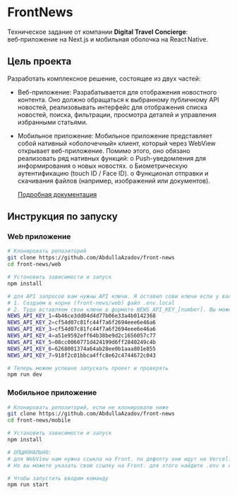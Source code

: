 # FrontNews

Техническое задание от компании **Digital Travel Concierge**: веб‑приложение на Next.js и мобильная оболочка на React Native.

## Цель проекта

Разработать комплексное решение, состоящее из двух частей:

- Веб-приложение: Разрабатывается для отображения новостного контента. Оно должно обращаться к выбранному публичному API новостей, реализовывать интерфейс для отображения списка новостей, поиска, фильтрации, просмотра деталей и управления избранными статьями.

- Мобильное приложение: Мобильное приложение представляет собой нативный «оболочечный» клиент, который через WebView открывает веб-приложение. Помимо этого, оно обязано реализовать ряд нативных функций: o Push-уведомления для информирования о новых новостях. o Биометрическую аутентификацию (touch ID / Face ID). o Функционал отправки и скачивания файлов (например, изображений или документов).

  [Подробная документация](https://docs.google.com/document/d/1xYgloDksMfWeiXhOaVFuA_bZ98tIVbwZa62eQXmAiaE/edit?usp=sharing)

## Инструкция по запуску

### Web приложение

```bash
# Клонировать репозиторий
git clone https://github.com/AbdullaAzadov/front-news
cd front-news/web

# Установить зависимости и запуск
npm install

# для API запросов вам нужны API ключи. Я оставил сови ключи если у вас нет ключей
# 1. Создаем в корне (front-news/web) файл .env.local
# 2. Туда вставляем свои ключи в формате NEWS_API_KEY_[number]. Вы можете указать мои.
NEWS_API_KEY_1=4b46ce3dd04d4d77b06e33a4b0142368
NEWS_API_KEY_2=cf54d07c81fc44f7a6f2694eee6e46a6
NEWS_API_KEY_3=cf54d07c81fc44f7a6f2694eee6e46a6
NEWS_API_KEY_4=a51e9592eff64b38be9d2c1656057c77
NEWS_API_KEY_5=08cc0060771d424199d6ff2840249c4b
NEWS_API_KEY_6=6268001374a64ab28ee0b1aaa801e855
NEWS_API_KEY_7=918f2c01bbca4ffc8e62c4744672c043

# Теперь можем успешно запускать проект и проверять
npm run dev
```

### Мобильное приложение

```bash
# Клонировать репозиторий, если не клонировали ниже
git clone https://github.com/AbdullaAzadov/front-news
cd front-news/mobile

# Установить зависимости и запуск
npm install

# ОПЦИОНАЛЬНО:
# для WebView нам нужна ссыкла на Front. по дефолту они идут на Vercel.
# Но вы можете указать свою ссылку на Front. для этого найдите .env в корне и поменяйте.

# Чтобы запустить вводим команду
npm run start
```
